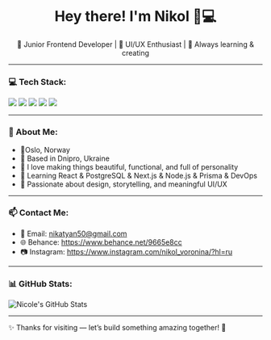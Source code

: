 <h1 align="center">Hey there! I'm Nikol 👋💻</h1>
<p align="center">
  🧩 Junior Frontend Developer | 🎨 UI/UX Enthusiast | 🌱 Always learning & creating
</p>

---

### 💻 Tech Stack:
<p>
  <img src="https://img.shields.io/badge/Figma-%23F24E1E.svg?style=flat&logo=figma&logoColor=white"/>
  <img src="https://img.shields.io/badge/Next.js-%23000000.svg?style=flat&logo=nextdotjs&logoColor=white"/>
  <img src="https://img.shields.io/badge/JavaScript-%23F7DF1E.svg?style=flat&logo=javascript&logoColor=black"/>
  <img src="https://img.shields.io/badge/HTML5-%23E34F26.svg?style=flat&logo=html5&logoColor=white"/>
  <img src="https://img.shields.io/badge/CSS3-%231572B6.svg?style=flat&logo=css3&logoColor=white"/>
</p>

---

### 🧸 About Me:
- 📍Oslo, Norway
- 📍 Based in Dnipro, Ukraine
- 🌈 I love making things beautiful, functional, and full of personality
- 🚀 Learning React & PostgreSQL & Next.js & Node.js & Prisma & DevOps 
- 🎯 Passionate about design, storytelling, and meaningful UI/UX

---

### 📫 Contact Me:
- 💌 Email: nikatyan50@gmail.com
- 🌐 Behance: https://www.behance.net/9665e8cc
- 📷 Instagram: https://www.instagram.com/nikol_voronina/?hl=ru

---

### 📊 GitHub Stats:
![Nicole's GitHub Stats](https://github-readme-stats.vercel.app/api?username=NikolVoronina&show_icons=true&theme=tokyonight)

---

✨ Thanks for visiting — let’s build something amazing together! 🌟
